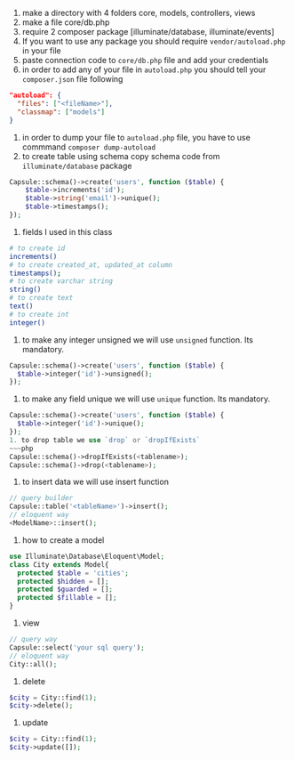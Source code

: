 1. make a directory with 4 folders core, models, controllers, views
1. make a file core/db.php
1. require 2 composer package [illuminate/database, illuminate/events]
1. If you want to use any package you should require `vendor/autoload.php` in your file
1. paste connection code to `core/db.php` file and add your credentials
1. in order to add any of your file in `autoload.php` you should tell your `composer.json` file following
~~~json
"autoload": {
  "files": ["<fileName>"],
  "classmap": ["models"]
}
~~~
1. in order to dump your file to `autoload.php` file, you have to use commmand `composer dump-autoload`
1. to create table using schema copy schema code from `illuminate/database` package
~~~php
Capsule::schema()->create('users', function ($table) {
    $table->increments('id');
    $table->string('email')->unique();
    $table->timestamps();
});
~~~
1. fields I used in this class
~~~bash
# to create id
increments()
# to create created_at, updated_at column
timestamps();
# to create varchar string
string()
# to create text
text()
# to create int
integer()
~~~
1. to make any integer unsigned we will use `unsigned` function. Its mandatory.
~~~php
Capsule::schema()->create('users', function ($table) {
  $table->integer('id')->unsigned();
});
~~~
1. to make any field unique we will use `unique` function. Its mandatory.
~~~php
Capsule::schema()->create('users', function ($table) {
  $table->integer('id')->unique();
});
1. to drop table we use `drop` or `dropIfExists`
~~~php
Capsule::schema()->dropIfExists(<tablename>);
Capsule::schema()->drop(<tablename>);
~~~
1. to insert data we will use insert function
~~~php
// query builder
Capsule::table('<tableName>')->insert();
// eloquent way
<ModelName>::insert();
~~~
1. how to create a model
~~~php
use Illuminate\Database\Eloquent\Model;
class City extends Model{
  protected $table = 'cities';
  protected $hidden = [];
  protected $guarded = [];
  protected $fillable = [];
}
~~~
1. view
~~~php
// query way
Capsule::select('your sql query');
// eloquent way
City::all();
~~~
1. delete
~~~php
$city = City::find(1);
$city->delete();
~~~
1. update
~~~php
$city = City::find(1);
$city->update([]);
~~~




